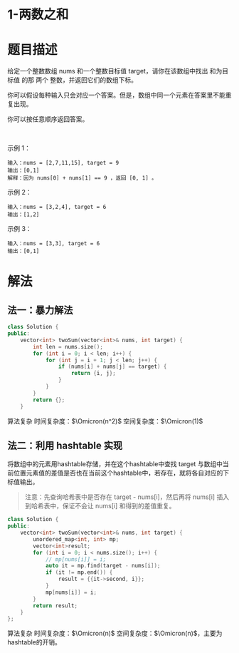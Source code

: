 <!--
 * @Author: JohnJeep
 * @Date: 2021-04-23 23:07:47
 * @LastEditTime: 2021-04-23 23:32:16
 * @LastEditors: Please set LastEditors
 * @Description: In User Settings Edit
-->
# 1-两数之和

# 题目描述
给定一个整数数组 nums 和一个整数目标值 target，请你在该数组中找出 和为目标值 的那 两个 整数，并返回它们的数组下标。

你可以假设每种输入只会对应一个答案。但是，数组中同一个元素在答案里不能重复出现。

你可以按任意顺序返回答案。

 

示例 1：
```
输入：nums = [2,7,11,15], target = 9
输出：[0,1]
解释：因为 nums[0] + nums[1] == 9 ，返回 [0, 1] 。
```

示例 2：
```
输入：nums = [3,2,4], target = 6
输出：[1,2]
```

示例 3：
```
输入：nums = [3,3], target = 6
输出：[0,1]
```

# 解法

## 法一：暴力解法

```cpp
class Solution {
public:
    vector<int> twoSum(vector<int>& nums, int target) {
        int len = nums.size();
        for (int i = 0; i < len; i++) {
            for (int j = i + 1; j < len; j++) {
                if (nums[i] + nums[j] == target) {
                    return {i, j};
                }
            }
        }
        return {};
    }
```
算法复杂
时间复杂度：$\Omicron(n^2)$
空间复杂度：$\Omicron(1)$



## 法二：利用 hashtable 实现
将数组中的元素用hashtable存储，并在这个hashtable中查找 target 与数组中当前位置元素值的差值是否也在当前这个hashtable中，若存在，就将各自对应的下标值输出。
>注意：先查询哈希表中是否存在 target - nums[i]，然后再将 nums[i] 插入到哈希表中，保证不会让 nums[i] 和得到的差值重复。

```cpp
class Solution {
public:
    vector<int> twoSum(vector<int>& nums, int target) {
        unordered_map<int, int> mp;
        vector<int>result;
        for (int i = 0; i < nums.size(); i++) {
            // mp[nums[i]] = i;
            auto it = mp.find(target - nums[i]);
            if (it != mp.end()) {
                result = {{it->second, i}}; 
            }
            mp[nums[i]] = i; 
        }
        return result;
    }
};
```
算法复杂
时间复杂度：$\Omicron(n)$
空间复杂度：$\Omicron(n)$，主要为hashtable的开销。